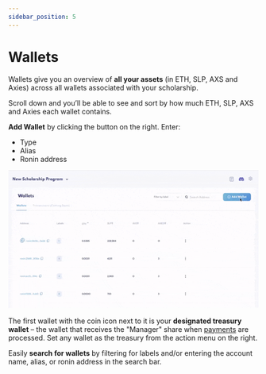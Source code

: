 ```yaml
---
sidebar_position: 5
---
```


# Wallets

Wallets give you an overview of **all your assets** (in ETH, SLP, AXS and Axies) across all wallets associated with your scholarship.

Scroll down and you’ll be able to see and sort by how much ETH, SLP, AXS and Axies each wallet contains.

**Add Wallet** by clicking the button on the right. Enter:

* Type
* Alias
* Ronin address


![add wallet](05_Wallets_Add_Wallet.gif)


The first wallet with the coin icon next to it is your **designated treasury wallet** – the wallet that receives the "Manager" share when [payments](payments.md) are processed. Set any wallet as the treasury from the action menu on the right.

Easily **search for wallets** by filtering for labels and/or entering the account name, alias, or ronin address in the search bar. 
